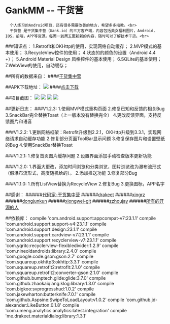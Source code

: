 # GankMM -- 干货营
      个人练习的Android项目，还有很多需要改善的地方，希望多多指教。<br>
      干货营 是干货集中营（Gank.io）的三方客户端，内容包括美女福利图片，Android，IOS，前端，APP等资源。每周一到周五更新新的内容，随时可以了解技术干货。<br>

###知识点：
      1.Retrofit和OKHttp的使用，实现网络自动缓存；
      2.MVP模式的基本使用；
      3.RecycleView控件的使用；
      4.状态的的颜色的设置（Android 4.4 +）；
      5.Android Material Design 风格控件的基本使用；
      6.SQLite的基本使用；
      7.WebView的使用，自动缓存；

  
##所有的数据来自：
####[干货集中营](http://gank.io/)  

##APK下载地址：
![](https://github.com/maning0303/GankMM/raw/master/screenshots/004.png) 
####[点击下载](http://fir.im/gankmm)

##项目截图：
![](https://github.com/maning0303/GankMM/raw/master/screenshots/gank_001.png)
![](https://github.com/maning0303/GankMM/raw/master/screenshots/gank_002.png)
![](https://github.com/maning0303/GankMM/raw/master/screenshots/gank_003.png)
![](https://github.com/maning0303/GankMM/raw/master/screenshots/gank_004.png)

##更新日志：
###V1.2.3:
    1.使用MVP模式重构页面
    2.修复已知和反馈的相关Bug
    3.SnackBar完全替换Toast（上一版本没有替换完全）
    4.更改反馈界面，支持反馈图片和语音

###V1.2.2:
    1.更新网络框架：Retrofit升级到2.2.1，OKHttp升级到3.3.1，实现网络请求自动缓存功能
    2.修复部分页面ToolBar显示问题
    3.修复保存图片和设置壁纸的Bug
    4.使用SnackBar替换Toast

###V1.2.1:
    1.修复首页图片缓存问题
    2.设置界面添加手动检查版本更新功能

###V1.2.0:
    1.界面大更改，添加时间浏览和分类浏览，图片浏览改为瀑布流形式（假瀑布流形式，高度随机给的）。
    2.添加推送功能 
    3.修复部分Bug

###V1.1.0: 
    1.所有ListView替换为RecycleView
    2.修复Bug
    3.更换图标，APP名字

##感谢：
######[代码家-干货集中营](https://github.com/daimajia)
######[drakeet](https://github.com/drakeet/Meizhi)
######[xingrz](https://github.com/xingrz/GankMeizhi)
######[dongjunkun](https://github.com/dongjunkun/GanK)
######[xiongwei-git](https://github.com/xiongwei-git/GankApp)
######[zzhoujay](https://github.com/zzhoujay/Gank4Android)
######[所有的开源的人](https://github.com)

##依赖库：
    compile 'com.android.support:appcompat-v7:23.1.1'
    compile 'com.android.support:support-v4:23.1.1'
    compile 'com.android.support:design:23.1.1'
    compile 'com.android.support:cardview-v7:23.1.1'
    compile 'com.android.support:recyclerview-v7:23.1.1'
    compile 'com.yqritc:recyclerview-flexibledivider:1.2.9'
    compile 'com.nineoldandroids:library:2.4.0'
    compile 'com.google.code.gson:gson:2.7'
    compile 'com.squareup.okhttp3:okhttp:3.3.1'
    compile 'com.squareup.retrofit2:retrofit:2.1.0'
    compile 'com.squareup.retrofit2:converter-gson:2.1.0'
    compile 'com.github.bumptech.glide:glide:3.7.0'
    compile 'com.github.zhaokaiqiang.klog:library:1.3.0'
    compile 'com.bigkoo:svprogresshud:1.0.2'
    compile 'com.jakewharton:butterknife:7.0.1'
    compile 'com.github.Aspsine:SwipeToLoadLayout:v1.0.2'
    compile 'com.github.jd-alexander:LikeButton:0.1.8'
    compile 'com.umeng.analytics:analytics:latest.integration'
    compile 'me.drakeet.materialdialog:library:1.3.1'


